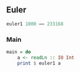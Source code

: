 ##  Euler
[](solver.hs)


```hs
euler1 1000 == 233168
```

<!--MAIN_BEGIN-->
### Main
```hs
main = do
    a <- readLn :: IO Int
    print $ euler1 a

```
<!--MAIN_END-->
